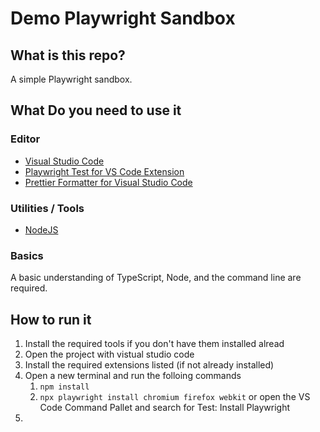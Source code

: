 # Demo Playwright Sandbox

## What is this repo?
A simple Playwright sandbox.

## What Do you need to use it
### Editor
* [Visual Studio Code](https://code.visualstudio.com/)
* [Playwright Test for VS Code Extension](https://marketplace.visualstudio.com/items?itemName=ms-playwright.playwright)
* [Prettier Formatter for Visual Studio Code](https://marketplace.visualstudio.com/items?itemName=esbenp.prettier-vscode)

### Utilities / Tools
* [NodeJS](https://nodejs.org)

### Basics
A basic understanding of TypeScript, Node, and the command line are required.

## How to run it
1. Install the required tools if you don't have them installed alread
2. Open the project with vistual studio code
3. Install the required extensions listed (if not already installed)
4. Open a new terminal and run the folloing commands
   1. `npm install`
   2. `npx playwright install chromium firefox webkit` or open the VS Code Command Pallet and search for Test: Install Playwright
5. 


